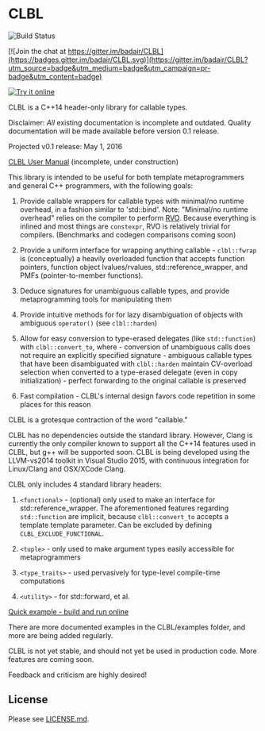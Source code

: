 # CLBL

![Build Status](https://travis-ci.org/badair/CLBL.svg?branch=master)

[![Join the chat at https://gitter.im/badair/CLBL](https://badges.gitter.im/badair/CLBL.svg)](https://gitter.im/badair/CLBL?utm_source=badge&utm_medium=badge&utm_campaign=pr-badge&utm_content=badge)

</a> <a target="_blank" href="http://melpon.org/wandbox/permlink/TlioDiz6yYNxZFnv">![Try it online][badge.wandbox]</a>

CLBL is a C++14 header-only library for callable types. 

Disclaimer: *All* existing documentation is incomplete and outdated. Quality documentation will be made available before version 0.1 release.

Projected v0.1 release: May 1, 2016

[CLBL User Manual][CLBL.Docs] (incomplete, under construction)

This library is intended to be useful for both template metaprogrammers and general C++ programmers, with the following goals:

1. Provide callable wrappers for callable types with minimal/no runtime overhead, in a fashion similar to 'std::bind'. Note: "Minimal/no runtime overhead" relies on the compiler to perform <a href="https://en.wikipedia.org/wiki/Return_value_optimization">RVO</a>. Because everything is inlined and most things are `constexpr`, RVO is relatively trivial for compilers. (Benchmarks and codegen comparisons coming soon)

2. Provide a uniform interface for wrapping anything callable  - `clbl::fwrap` is (conceptually) a heavily overloaded function that accepts function pointers, function object lvalues/rvalues, std::reference_wrapper, and PMFs (pointer-to-member functions).

3. Deduce signatures for unambiguous callable types, and provide metaprogramming tools for manipulating them

4. Provide intuitive methods for for lazy disambiguation of objects with ambiguous `operator()` (see `clbl::harden`)

5. Allow for easy conversion to type-erased delegates (like `std::function`) with `clbl::convert_to`, where
        - conversion of unambiguous calls does not require an explicitly specified signature
        - ambiguous callable types that have been disambiguated with `clbl::harden` maintain CV-overload selection when converted to a
            type-erased delegate (even in copy initialization)
        - perfect forwarding to the original callable is preserved

6. Fast compilation - CLBL's internal design favors code repetition in some places for this reason

CLBL is a grotesque contraction of the word "callable."

CLBL has no dependencies outside the standard library. However, Clang is currently the only compiler known to support all the C++14 features used in CLBL, but g++ will be supported soon. CLBL is being developed using the LLVM-vs2014 toolkit in Visual Studio 2015, with continuous integration for Linux/Clang and OSX/XCode Clang.

CLBL only includes 4 standard library headers:

1. `<functional>` - (optional) only used to make an interface for std::reference_wrapper. The aforementioned features regarding `std::function` are implicit,  because `clbl::convert_to` accepts a template template parameter. Can be excluded by defining `CLBL_EXCLUDE_FUNCTIONAL`.

2. `<tuple>` - only used to make argument types easily accessible for metaprogrammers

3. `<type_traits>` - used pervasively for type-level compile-time computations

4. `<utility>` - for std::forward, et al.

[Quick example - build and run online][example.Wandbox] 

There are more documented examples in the CLBL/examples folder, and more are being added regularly.

CLBL is not yet stable, and should not yet be used in production code. More features are coming soon.

Feedback and criticism are highly desired!

## License
Please see [LICENSE.md](LICENSE.md).


<!-- Links -->
[CLBL.Docs]: https://badair.github.io/CLBL/
[badge.Wandbox]: https://img.shields.io/badge/try%20it-online-blue.svg
[example.Wandbox]: http://melpon.org/wandbox/permlink/TlioDiz6yYNxZFnv
